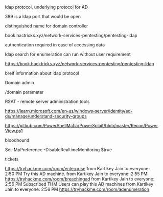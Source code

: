 ldap protocol, underlying protocol for AD

389 is a ldap port that would be open

distinguished name for domain controller

book.hactricks.xyz/network-services-pentesting/pentesting-ldap

authentication required in case of accessing data

ldap search for enumeration can run without user requirement

https://book.hacktricks.xyz/network-services-pentesting/pentesting-ldap

breif information about ldap protocol

Domain admin 

/domain parameter

RSAT - remote server administration tools

https://learn.microsoft.com/en-us/windows-server/identity/ad-ds/manage/understand-security-groups

https://github.com/PowerShellMafia/PowerSploit/blob/master/Recon/PowerView.ps1

bloodhound

Set-MpPreference -DisableRealtimeMonitoring $true

tickets

https://tryhackme.com/room/enterprise
from Kartikey Jain to everyone:    2:50 PM
Try this AD machine. 
from Kartikey Jain to everyone:    2:55 PM
https://tryhackme.com/room/breachingad
from Kartikey Jain to everyone:    2:56 PM
Subscribed THM Users can play this AD machines
from Kartikey Jain to everyone:    2:56 PM
https://tryhackme.com/room/adenumeration


 

